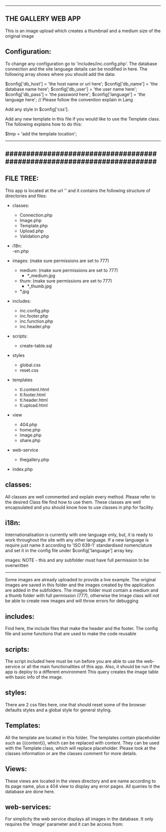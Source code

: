 ------------------------------------------------------------------------
THE GALLERY WEB APP
------------------------------------------------------------------------
This is an image upload which creates a thumbnail and a medium size of the original image


Configuration:
-------------------
To change any configuration go to 'includes/inc.config.php'. The database connection and the site language details can be modified in here. The following array shows where you should add the data:

$config['db_host'] = 'the host name or url here';
$config['db_name'] = 'the database name here';
$config['db_user'] = 'the user name here';
$config['db_pass'] = 'the password here';
$config['language'] = 'the language here'; // Please follow the convention explain in Lang

Add any style in $config['css'].

Add any new template in this file if you would like to use the Template class. The following explains how to do this:
		
$tmp = 'add the template location';

------------------------------------------------------------------------
########################################################################
------------------------------------------------------------------------

FILE TREE:
----------
This app is located at the url '' and it contains the following structure of directories and files:

- classes: 										
	- Connection.php
	- Image.php
	- Template.php
	- Upload.php
	- Validation.php

- i18n: 										
	-en.php	

- images: 										(make sure permissions are set to 777)
	- medium: 									(make sure permissions are set to 777)
		- *_medium.jpg
	- thum: 									(make sure permissions are set to 777)
		- *_thumb.jpg
	- *.jpg

- includes:
	- inc.config.php
	- inc.footer.php
	- inc.function.php
	- inc.header.php

- scripts: 										
	- create-table.sql

- styles
	- global.css
	- reset.css

- templates
	- tl.content.html
	- tl.footer.html
	- tl.header.html
	- tl.upload.html

- view
	- 404.php
	- home.php
	- image.php
	- share.php

- web-service									
	- thegallery.php
	
- index.php


classes:
--------
All classes are well commented and explain every method. Please refer to the desired Class file find how to use them.
These classes are well encapsulated and you should know how to use classes in php for facility.

i18n:
-----
Internationalisation is currently with one language only, but, it is ready to work throughout the site with any other language.
If a new language is require just name it according to 'ISO 639-1' standardised nomenclature and set it in the config file under $config['language'] array key.

images:				NOTE - this and any subfolder must have full permission to be overwritten
-------				-------------------------------------------------------------------------
Some images are already uploaded to provide a live example. The original images are saved in this folder and the images created by the application are added in the subfolders.
The images folder must contain a medium and a thumb folder with full permission (777), otherwise the Image class will not be able to create new images and will throw errors for debugging

includes:
--------
Find here, the include files that make the header and the footer. The config file and some functions that are used to make the code reusable

scripts:
--------
The script included here must be run before you are able to use the web-service or all the main functionalities of this app. Also, it should be run if the app is deploy to a different environment
This query creates the image table with basic info of the image.

styles:
-------
There are 2 css files here, one that should reset some of the browser defaults styles and a global style for general styling.

Templates:
---------
All the template are located in this folder. The templates contain placeholder such as {{content}}, which can be replaced with content. They can be used with the Template class, which will replace placeholder. Please look at the classes information or are the classes comment for more details.

Views:
------
These views are located in the views directory and are name according to its page name, plus a 404 view to display any error pages. All queries to the database are done here.

web-services:
-------------
For simplicity the web service displays all images in the database. It only requires the 'image' parameter and it can be access from:









